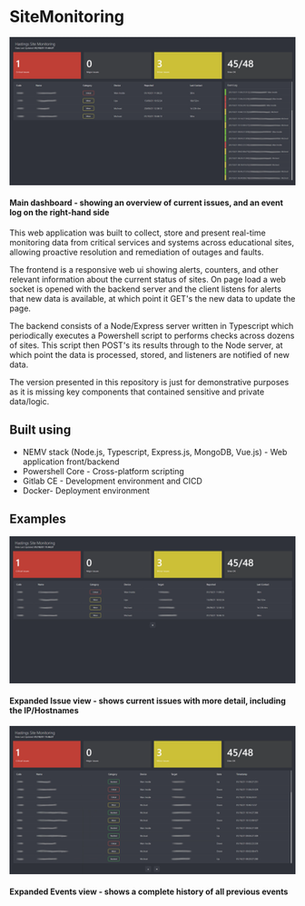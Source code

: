 # SiteMonitoring

![main](/assets/images/main.png)
#### Main dashboard - showing an overview of current issues, and an event log on the right-hand side

This web application was built to collect, store and present real-time monitoring data from critical services and systems across educational sites, allowing proactive resolution and remediation of outages and faults.

The frontend is a responsive web ui showing alerts, counters, and other relevant information about the current status of sites. On page load a web socket is opened with the backend server and the client listens for alerts that new data is available, at which point it GET's the new data to update the page.

The backend consists of a Node/Express server written in Typescript which periodically executes a Powershell script to performs checks across dozens of sites. This script then POST's its results through to the Node server, at which point the data is processed, stored, and listeners are notified of new data.

The version presented in this repository is just for demonstrative purposes as it is missing key components that contained sensitive and private data/logic.

## Built using
* NEMV stack (Node.js, Typescript, Express.js, MongoDB, Vue.js) - Web application front/backend
* Powershell Core - Cross-platform scripting
* Gitlab CE - Development environment and CICD
* Docker- Deployment environment

## Examples

![details](/assets/images/details.png)
#### Expanded Issue view - shows current issues with more detail, including the IP/Hostnames

![events](/assets/images/events.png)
#### Expanded Events view - shows a complete history of all previous events
